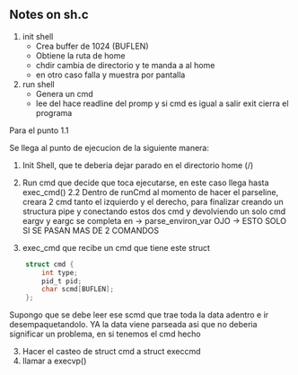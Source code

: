 ## Notes on sh.c

1. init shell 
    - Crea buffer de 1024 (BUFLEN)
    - Obtiene la ruta de home 
    - chdir cambia de directorio y te manda a al home 
    - en otro caso falla y muestra por pantalla 
2. run shell
    - Genera un cmd
    - lee del hace readline del promp y si cmd es igual a salir exit cierra el programa 

Para el punto 1.1

Se llega al punto de ejecucion de la siguiente manera:

1. Init Shell, que te deberia dejar parado en el directorio home (/)
2. Run cmd que decide que toca ejecutarse, en este caso llega hasta exec_cmd()
2.2 Dentro de runCmd al momento de hacer el parseline, creara 2 cmd tanto el izquierdo y el derecho, para finalizar creando un structura pipe y conectando estos dos cmd y devolviendo un solo cmd
eargv y eargc se completa en -> parse_environ_var
OJO -> ESTO SOLO SI SE PASAN MAS DE 2 COMANDOS

3. exec_cmd que recibe un cmd que tiene este struct 
```c 
    struct cmd {
        int type;
        pid_t pid;
        char scmd[BUFLEN];
    };
```

Supongo que se debe leer ese scmd que trae toda la data adentro e ir desempaquetandolo. YA la data viene parseada asi que no deberia significar un problema, en si tenemos el cmd hecho

3. Hacer el casteo de struct cmd a struct execcmd 
5. llamar a execvp()

